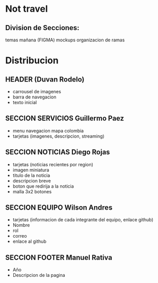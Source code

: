 # Not travel
## Division de Secciones:

temas mañana
(FIGMA) mockups
organizacion de ramas

# Distribucion

## HEADER (Duvan Rodelo)

- carrousel de imagenes
- barra de navegacion
- texto inicial

## SECCION SERVICIOS Guillermo Paez

- menu navegacion mapa colombia
- tarjetas (imagenes, descripcion, streaming)

## SECCION NOTICIAS Diego Rojas

- tarjetas (noticias recientes por region)
- imagen miniatura
- titulo de la noticia
- descripcion breve
- boton que redirija a la noticia
- malla 3x2 botones

## SECCION EQUIPO Wilson Andres

- tarjetas (informacion de cada integrante del equipo, enlace github)
- Nombre
- rol
- correo
- enlace al github

## SECCION FOOTER Manuel Rativa

- Año
- Descripcion de la pagina
